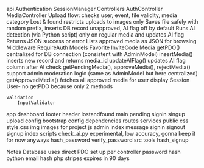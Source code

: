api
    Authentication
        SessionManager
    Controllers
        AuthController
        MediaController
            Upload flow: checks user, event, file validity, media category
            Lost & found restricts uploads to images only
            Saves file safely with random prefix, inserts DB record unapproved, AI flag off by default
            Runs AI detection (via Python script) only on regular media and updates AI flag
            Returns JSON success or error
            Lists approved media as JSON for browsing
    Middleware
        RequireAuth
    Models
        Favorite
        InviteCode
        Media
            getPDO() centralized for DB connection (consistent with AdminModel)
            insertMedia() inserts new record and returns media_id
            updateAIFlag() updates AI flag column after AI check
            getPendingMedia(), approveMedia(), rejectMedia() support admin moderation logic (same as AdminModel but here centralized)
            getApprovedMedia() fetches all approved media for user display
        Session
        User- no getPDO because only 2 methods

    Validation
        InputValidator
app
    dashboard
    footer
    header
    lostandfound
    main
    pending
    signin
    singup
    upload
config
    bootstrap
    config
    dependencies
    routes
    services
public
    css
        style.css
    img
        images for project
    js
        admin
        index
        message
        signin
        signout
        signup
    index
scripts
    check_ai.py
        experimental, low accuracy, gonna keep it for now anyways
    hash_password
    verify_password
src
tools
    hash_signup

Notes
Database uses direct PDO set up per controller
password hash python
email hash php
stripes expires in 90 days



